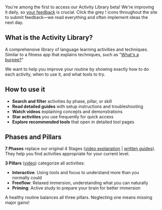 You're among the first to access our Activity Library beta! We're improving it daily, so [your feedback](https://form.typeform.com/to/JvsO9bHi) is crucial. Click the grey ! icons throughout the site to submit feedback—we read everything and often implement ideas the next day.

## What is the Activity Library?

A comprehensive library of language learning activities and techniques. Similar to a fitness app that explains techniques, such as "[What's a burpee?](https://www.youtube.com/watch?v=G2hv_NYhM-A)"

We want to help you improve your routine by showing exactly how to do each activity, when to use it, and what tools to try.

## How to use it

- **Search and filter** activities by phase, pillar, or skill
- **Read detailed guides** with setup instructions and troubleshooting
- **Watch videos** explaining concepts and demonstrations
- **Star activities** you use frequently for quick access
- **Explore recommended tools** that open in detailed tool pages

## Phases and Pillars

**7 Phases** replace our original 4 Stages ([video explanation](https://youtu.be/Jo4ds4mxuhU) | [written guides](https://refold.la/how-to-learn-spanish/)). They help you find activities appropriate for your current level.

**3 Pillars** ([video](https://youtu.be/jStLYOJL19U)) categorize all activities:
- **Interactive**: Using tools and focus to understand more than you normally could
- **Freeflow**: Relaxed immersion, understanding what you can naturally  
- **Priming**: Active study to prepare your brain for better immersion

A healthy routine balances all three pillars. Neglecting one means missing major gains!
